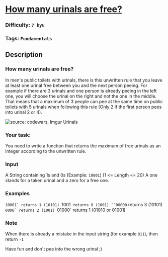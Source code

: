 # [How many urinals are free?](https://www.codewars.com/kata/5e2733f0e7432a000fb5ecc4)

### Difficulty: `7 kyu`

### Tags: `Fundamentals`

## Description

### How many urinals are free?
In men's public toilets with urinals, there is this unwritten rule that you leave at least one urinal free between you and the next person peeing. For example if there are 3 urinals and one person is already peeing in the left one, you will choose the urinal on the right and not the one in the middle. That means that a maximum of 3 people can pee at the same time on public toilets with 5 urinals when following this rule (Only 2 if the first person pees into urinal 2 or 4).

![source: codewars, Imgur Urinals](https://i.imgur.com/imZE6xm.png)

### Your task:
You need to write a function that returns the maximum of free urinals as an integer according to the unwritten rule.

### Input
A String containing 1s and 0s (Example: `10001`) (1 <= Length <= 20)
A one stands for a taken urinal and a zero for a free one.

### Examples
``10001` returns 1 (10101)
``1001` returns 0 (1001)
``00000` returns 3 (10101)
``0000` returns 2 (1001)
``01000` returns 1 (01010 or 01001)

### Note
When there is already a mistake in the input string (for example `011`), then return `-1`

Have fun and don't pee into the wrong urinal ;)